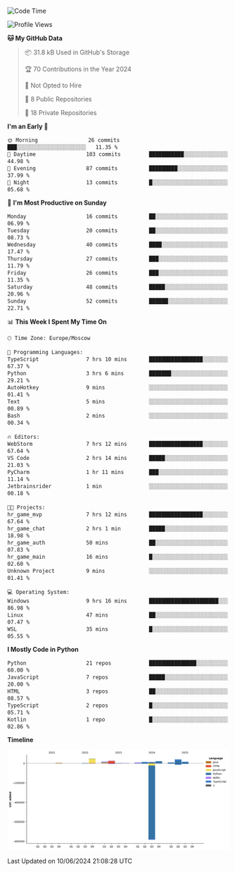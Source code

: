 <!--START_SECTION:waka-->
![Code Time](http://img.shields.io/badge/Code%20Time-360%20hrs%204%20mins-blue)

![Profile Views](http://img.shields.io/badge/Profile%20Views-2-blue)

**🐱 My GitHub Data** 

> 📦 31.8 kB Used in GitHub's Storage 
 > 
> 🏆 70 Contributions in the Year 2024
 > 
> 🚫 Not Opted to Hire
 > 
> 📜 8 Public Repositories 
 > 
> 🔑 18 Private Repositories 
 > 
**I'm an Early 🐤** 

```text
🌞 Morning                26 commits          ███░░░░░░░░░░░░░░░░░░░░░░   11.35 % 
🌆 Daytime                103 commits         ███████████░░░░░░░░░░░░░░   44.98 % 
🌃 Evening                87 commits          █████████░░░░░░░░░░░░░░░░   37.99 % 
🌙 Night                  13 commits          █░░░░░░░░░░░░░░░░░░░░░░░░   05.68 % 
```
📅 **I'm Most Productive on Sunday** 

```text
Monday                   16 commits          ██░░░░░░░░░░░░░░░░░░░░░░░   06.99 % 
Tuesday                  20 commits          ██░░░░░░░░░░░░░░░░░░░░░░░   08.73 % 
Wednesday                40 commits          ████░░░░░░░░░░░░░░░░░░░░░   17.47 % 
Thursday                 27 commits          ███░░░░░░░░░░░░░░░░░░░░░░   11.79 % 
Friday                   26 commits          ███░░░░░░░░░░░░░░░░░░░░░░   11.35 % 
Saturday                 48 commits          █████░░░░░░░░░░░░░░░░░░░░   20.96 % 
Sunday                   52 commits          ██████░░░░░░░░░░░░░░░░░░░   22.71 % 
```


📊 **This Week I Spent My Time On** 

```text
🕑︎ Time Zone: Europe/Moscow

💬 Programming Languages: 
TypeScript               7 hrs 10 mins       █████████████████░░░░░░░░   67.37 % 
Python                   3 hrs 6 mins        ███████░░░░░░░░░░░░░░░░░░   29.21 % 
AutoHotkey               9 mins              ░░░░░░░░░░░░░░░░░░░░░░░░░   01.41 % 
Text                     5 mins              ░░░░░░░░░░░░░░░░░░░░░░░░░   00.89 % 
Bash                     2 mins              ░░░░░░░░░░░░░░░░░░░░░░░░░   00.34 % 

🔥 Editors: 
WebStorm                 7 hrs 12 mins       █████████████████░░░░░░░░   67.64 % 
VS Code                  2 hrs 14 mins       █████░░░░░░░░░░░░░░░░░░░░   21.03 % 
PyCharm                  1 hr 11 mins        ███░░░░░░░░░░░░░░░░░░░░░░   11.14 % 
Jetbrainsrider           1 min               ░░░░░░░░░░░░░░░░░░░░░░░░░   00.18 % 

🐱‍💻 Projects: 
hr_game_mvp              7 hrs 12 mins       █████████████████░░░░░░░░   67.64 % 
hr_game_chat             2 hrs 1 min         █████░░░░░░░░░░░░░░░░░░░░   18.98 % 
hr_game_auth             50 mins             ██░░░░░░░░░░░░░░░░░░░░░░░   07.83 % 
hr_game_main             16 mins             █░░░░░░░░░░░░░░░░░░░░░░░░   02.60 % 
Unknown Project          9 mins              ░░░░░░░░░░░░░░░░░░░░░░░░░   01.41 % 

💻 Operating System: 
Windows                  9 hrs 16 mins       ██████████████████████░░░   86.98 % 
Linux                    47 mins             ██░░░░░░░░░░░░░░░░░░░░░░░   07.47 % 
WSL                      35 mins             █░░░░░░░░░░░░░░░░░░░░░░░░   05.55 % 
```

**I Mostly Code in Python** 

```text
Python                   21 repos            ███████████████░░░░░░░░░░   60.00 % 
JavaScript               7 repos             █████░░░░░░░░░░░░░░░░░░░░   20.00 % 
HTML                     3 repos             ██░░░░░░░░░░░░░░░░░░░░░░░   08.57 % 
TypeScript               2 repos             █░░░░░░░░░░░░░░░░░░░░░░░░   05.71 % 
Kotlin                   1 repo              █░░░░░░░░░░░░░░░░░░░░░░░░   02.86 % 
```



**Timeline**

![Lines of Code chart](https://raw.githubusercontent.com/adlemx/adlemx/main/assets/bar_graph.png)


 Last Updated on 10/06/2024 21:08:28 UTC
<!--END_SECTION:waka-->
